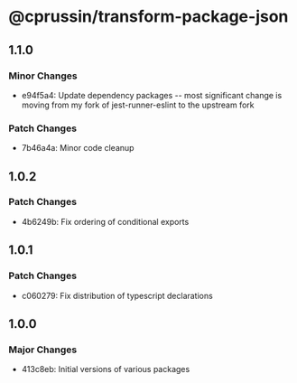 # @cprussin/transform-package-json

## 1.1.0

### Minor Changes

- e94f5a4: Update dependency packages -- most significant change is moving from my fork of jest-runner-eslint to the upstream fork

### Patch Changes

- 7b46a4a: Minor code cleanup

## 1.0.2

### Patch Changes

- 4b6249b: Fix ordering of conditional exports

## 1.0.1

### Patch Changes

- c060279: Fix distribution of typescript declarations

## 1.0.0

### Major Changes

- 413c8eb: Initial versions of various packages
